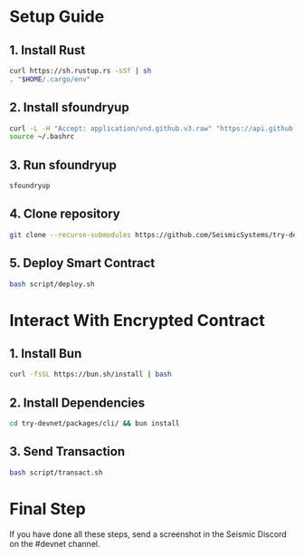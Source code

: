 # Setup Guide

## 1. Install Rust
```bash
curl https://sh.rustup.rs -sSf | sh
. "$HOME/.cargo/env"
```

## 2. Install sfoundryup
```bash
curl -L -H "Accept: application/vnd.github.v3.raw" "https://api.github.com/repos/SeismicSystems/seismic-foundry/contents/sfoundryup/install?ref=seismic" | bash
source ~/.bashrc
```

## 3. Run sfoundryup
```bash
sfoundryup
```

## 4. Clone repository
```bash
git clone --recurse-submodules https://github.com/SeismicSystems/try-devnet.git && cd try-devnet/packages/contract/
```

## 5. Deploy Smart Contract
```bash
bash script/deploy.sh
```

# Interact With Encrypted Contract

## 1. Install Bun
```bash
curl -fsSL https://bun.sh/install | bash
```

## 2. Install Dependencies
```bash
cd try-devnet/packages/cli/ && bun install
```

## 3. Send Transaction
```bash
bash script/transact.sh
```

# Final Step
If you have done all these steps, send a screenshot in the Seismic Discord on the #devnet channel.
